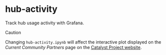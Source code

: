 # hub-activity
Track hub usage activity with Grafana.

>[!CAUTION]
>Changing `hub-activity.ipynb` will affect the interactive plot displayed on the _Current Community Partners_ page on the [Catalyst Project website](https://catalystproject.cloud/current-community-partners.html).
